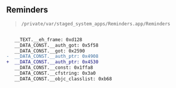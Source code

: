 ## Reminders

> `/private/var/staged_system_apps/Reminders.app/Reminders`

```diff

   __TEXT.__eh_frame: 0xd128
   __DATA_CONST.__auth_got: 0x5f58
   __DATA_CONST.__got: 0x2590
-  __DATA_CONST.__auth_ptr: 0x4908
+  __DATA_CONST.__auth_ptr: 0x4530
   __DATA_CONST.__const: 0x1ffa8
   __DATA_CONST.__cfstring: 0x3a0
   __DATA_CONST.__objc_classlist: 0xb68

```
